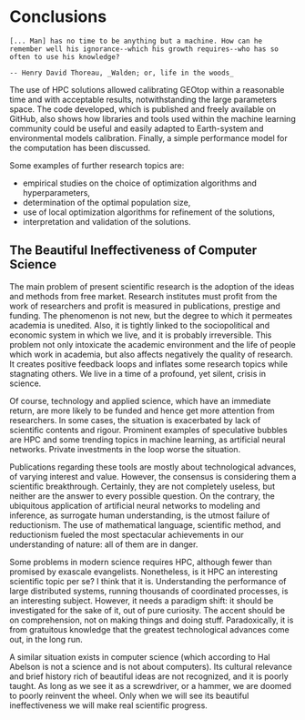 # Conclusions

```{epigraph}
[... Man] has no time to be anything but a machine. How can he remember well his ignorance--which his growth requires--who has so often to use his knowledge?

-- Henry David Thoreau, _Walden; or, life in the woods_
```

The use of HPC solutions allowed calibrating GEOtop within a reasonable time and with acceptable results, notwithstanding the large parameters space. The code developed, which is published and freely available on GitHub, also shows how libraries and tools used within the machine learning community could be useful and easily adapted to Earth-system and environmental models calibration. Finally, a simple performance model for the computation has been discussed.

Some examples of further research topics are:

* empirical studies on the choice of optimization algorithms and hyperparameters,
* determination of the optimal population size,  
* use of local optimization algorithms for refinement of the solutions,
* interpretation and validation of the solutions.


## The Beautiful Ineffectiveness of Computer Science

The main problem of present scientific research is the adoption of the ideas and methods from free market. Research institutes must profit from the work of researchers and profit is measured in publications, prestige and funding. The phenomenon is not new, but the degree to which it permeates academia is unedited. Also, it is tightly linked to the sociopolitical and economic system in which we live, and it is probably irreversible. This problem not only intoxicate the academic environment and the life of people which work in academia, but also affects negatively the quality of research. It creates positive feedback loops and inflates some research topics while stagnating others. We live in a time of a profound, yet silent, crisis in science.

Of course, technology and applied science, which have an immediate return, are more likely to be funded and hence get more attention from researchers. In some cases, the situation is exacerbated by lack of scientific contents and rigour. Prominent examples of speculative bubbles are HPC and some trending topics in machine learning, as artificial neural networks. Private investments in the loop worse the situation.

Publications regarding these tools are mostly about technological advances, of varying interest and value. However, the consensus is considering them a scientific breakthrough. Certainly, they are not completely useless, but neither are the answer to every possible question. On the contrary, the ubiquitous application of artificial neural networks to modeling and inference, as surrogate human understanding, is the utmost failure of reductionism. The use of mathematical language, scientific method, and reductionism fueled the most spectacular achievements in our understanding of nature: all of them are in danger.

Some problems in modern science requires HPC, although fewer than promised by exascale evangelists. Nonetheless, is it HPC an interesting scientific topic per se? I think that it is. Understanding the performance of large distributed systems, running thousands of coordinated processes, is an interesting subject. However, it needs a paradigm shift: it should be investigated for the sake of it, out of pure curiosity. The accent should be on comprehension, not on making things and doing stuff. Paradoxically, it is from gratuitous knowledge that the greatest technological advances come out, in the long run.

A similar situation exists in computer science (which according to Hal Abelson is not a science and is not about computers). Its cultural relevance and brief history rich of beautiful ideas are not recognized, and it is poorly taught. As long as we see it as a screwdriver, or a hammer, we are doomed to poorly reinvent the wheel. Only when we will see its beautiful ineffectiveness we will make real scientific progress.
